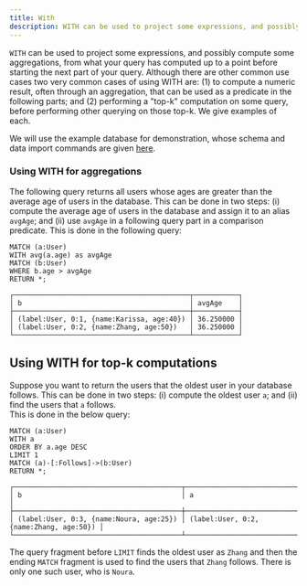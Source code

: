 ```yaml
---
title: With
description: WITH can be used to project some expressions, and possibly compute some aggregations, from what your query has computed up to a point before starting the next part of your query. 
---
```


`WITH` can be used to project some expressions, and possibly compute some aggregations, from what your query has computed up 
to a point before starting the next part of your query. Although there are other common use cases
two very common cases of using WITH are: (1) to compute a numeric result, often through an aggregation, 
that can be used as a predicate in the following parts; and (2) performing a "top-k" computation on 
some query, before performing other querying on those top-k. We give examples of each.

We will use the example database for demonstration, whose schema and data import commands are given [here](/cypher/query-clauses/example-database).

### Using WITH for aggregations
The following query returns all users whose ages are greater than the average age of users in the database. This
can be done in two steps: (i) compute the average age of users in the database and assign it to an alias `avgAge`;
and (ii) use `avgAge` in a following query part in a comparison predicate. This is done in the following query:
```cypher
MATCH (a:User) 
WITH avg(a.age) as avgAge 
MATCH (b:User) 
WHERE b.age > avgAge 
RETURN *;
```

```table
┌───────────────────────────────────────────┬───────────┐
│ b                                         │ avgAge    │
├───────────────────────────────────────────┼───────────┤
│ (label:User, 0:1, {name:Karissa, age:40}) │ 36.250000 │
│ (label:User, 0:2, {name:Zhang, age:50})   │ 36.250000 │
└───────────────────────────────────────────┴───────────┘
```

## Using WITH for top-k computations
Suppose you want to return the users that the oldest user in your database follows. This can be done
in two steps: (i) compute the oldest user `a`; and (ii) find the users that `a` follows.  
This is done in the below query:
```cypher
MATCH (a:User)
WITH a
ORDER BY a.age DESC 
LIMIT 1 
MATCH (a)-[:Follows]->(b:User) 
RETURN *;
```

```table
┌─────────────────────────────────────────┬─────────────────────────────────────────┐
│ b                                       │ a                                       │
├─────────────────────────────────────────┼─────────────────────────────────────────┤
│ (label:User, 0:3, {name:Noura, age:25}) │ (label:User, 0:2, {name:Zhang, age:50}) │
└─────────────────────────────────────────┴─────────────────────────────────────────┘
```

The query fragment before `LIMIT` finds the oldest user as `Zhang` and then the ending `MATCH` fragment is used to find the users that `Zhang` follows. There is only one such user, who is `Noura`.
